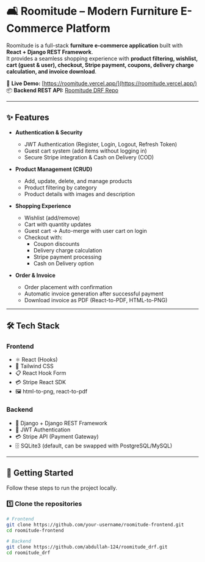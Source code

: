 # 🛋️ Roomitude – Modern Furniture E-Commerce Platform  

Roomitude is a full-stack **furniture e-commerce application** built with **React + Django REST Framework**.  
It provides a seamless shopping experience with **product filtering, wishlist, cart (guest & user), checkout, Stripe payment, coupons, delivery charge calculation, and invoice download**.  

🔗 **Live Demo:** [https://roomitude.vercel.app/](https://roomitude.vercel.app/)  
📦 **Backend REST API:** [Roomitude DRF Repo](https://github.com/abdullah-124/roomitude_drf)  

---

## ✨ Features  

- **Authentication & Security**
  - JWT Authentication (Register, Login, Logout, Refresh Token)  
  - Guest cart system (add items without logging in)  
  - Secure Stripe integration & Cash on Delivery (COD)  

- **Product Management (CRUD)**  
  - Add, update, delete, and manage products  
  - Product filtering by category  
  - Product details with images and description  

- **Shopping Experience**  
  - Wishlist (add/remove)  
  - Cart with quantity updates  
  - Guest cart → Auto-merge with user cart on login  
  - Checkout with:
    - Coupon discounts  
    - Delivery charge calculation  
    - Stripe payment processing  
    - Cash on Delivery option  

- **Order & Invoice**  
  - Order placement with confirmation  
  - Automatic invoice generation after successful payment  
  - Download invoice as PDF (React-to-PDF, HTML-to-PNG)  

---

## 🛠️ Tech Stack  

### Frontend  
- ⚛️ React (Hooks)  
- 🎨 Tailwind CSS  
- 📋 React Hook Form  
- 💳 Stripe React SDK  
- 🖼️ html-to-png, react-to-pdf  

### Backend  
- 🐍 Django + Django REST Framework  
- 🔑 JWT Authentication  
- 💳 Stripe API (Payment Gateway)  
- 🗄️ SQLite3 (default, can be swapped with PostgreSQL/MySQL)  

---

## 🚀 Getting Started  

Follow these steps to run the project locally.  

### 1️⃣ Clone the repositories  

```bash
# Frontend
git clone https://github.com/your-username/roomitude-frontend.git
cd roomitude-frontend

# Backend
git clone https://github.com/abdullah-124/roomitude_drf.git
cd roomitude_drf
